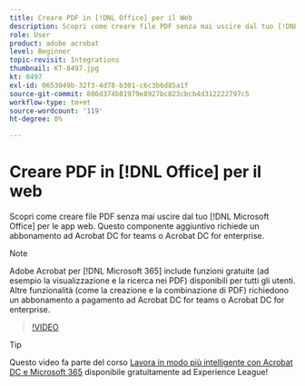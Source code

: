 ```yaml
---
title: Creare PDF in [!DNL Office] per il Web
description: Scopri come creare file PDF senza mai uscire dal tuo [!DNL Microsoft Office] per app web
role: User
product: adobe acrobat
level: Beginner
topic-revisit: Integrations
thumbnail: KT-8497.jpg
kt: 8497
exl-id: 0653049b-32f3-4d78-b301-c6c3b6d85a1f
source-git-commit: 886d374b81979e8927bc823cbcb4d312222797c5
workflow-type: tm+mt
source-wordcount: '119'
ht-degree: 0%

---
```


# Creare PDF in [!DNL Office] per il web

Scopri come creare file PDF senza mai uscire dal tuo [!DNL Microsoft Office] per le app web. Questo componente aggiuntivo richiede un abbonamento ad Acrobat DC for teams o Acrobat DC for enterprise.

>[!NOTE]
>
>Adobe Acrobat per [!DNL Microsoft 365] include funzioni gratuite (ad esempio la visualizzazione e la ricerca nei PDF) disponibili per tutti gli utenti. Altre funzionalità (come la creazione e la combinazione di PDF) richiedono un abbonamento a pagamento ad Acrobat DC for teams o Acrobat DC for enterprise.

>[!VIDEO](https://video.tv.adobe.com/v/337482?hidetitle=true)

>[!TIP]
>
>Questo video fa parte del corso [Lavora in modo più intelligente con Acrobat DC e Microsoft 365](https://experienceleague.adobe.com/?recommended=Acrobat-U-1-2021.microsoft365) disponibile gratuitamente ad Experience League!
